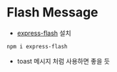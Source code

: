 # Flash Message

- [express-flash](https://www.npmjs.com/package/express-flash) 설치

```bash
npm i express-flash
```

- toast 메시지 처럼 사용하면 좋을 듯
